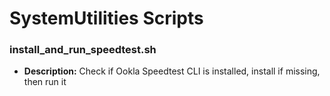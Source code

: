 # SystemUtilities Scripts

### install_and_run_speedtest.sh
- **Description:** Check if Ookla Speedtest CLI is installed, install if missing, then run it

